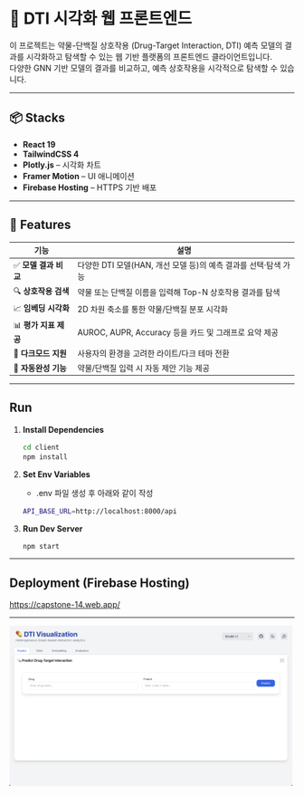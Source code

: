 # 🧪 DTI 시각화 웹 프론트엔드

이 프로젝트는 약물-단백질 상호작용 (Drug-Target Interaction, DTI) 예측 모델의 결과를 시각화하고 탐색할 수 있는 웹 기반 플랫폼의 프론트엔드 클라이언트입니다.  
다양한 GNN 기반 모델의 결과를 비교하고, 예측 상호작용을 시각적으로 탐색할 수 있습니다.

---

## 📦 Stacks

- **React 19**
- **TailwindCSS 4**
- **Plotly.js** – 시각화 차트
- **Framer Motion** – UI 애니메이션
- **Firebase Hosting** – HTTPS 기반 배포

---

## 🎯 Features

| 기능 | 설명 |
|------|------|
| ✅ **모델 결과 비교** | 다양한 DTI 모델(HAN, 개선 모델 등)의 예측 결과를 선택·탐색 가능 |
| 🔍 **상호작용 검색** | 약물 또는 단백질 이름을 입력해 Top-N 상호작용 결과를 탐색 |
| 📈 **임베딩 시각화** | 2D 차원 축소를 통한 약물/단백질 분포 시각화 |
| 📊 **평가 지표 제공** | AUROC, AUPR, Accuracy 등을 카드 및 그래프로 요약 제공 |
| 🌙 **다크모드 지원** | 사용자의 환경을 고려한 라이트/다크 테마 전환 |
| 🔄 **자동완성 기능** | 약물/단백질 입력 시 자동 제안 기능 제공 |

---

## Run

1. **Install Dependencies**
   ```bash
   cd client
   npm install
   ```
2. **Set Env Variables**
   - .env 파일 생성 후 아래와 같이 작성
   ```bash 
   API_BASE_URL=http://localhost:8000/api
   ```

3. **Run Dev Server**
   ```bash 
   npm start
   ```

---

## Deployment (Firebase Hosting)

https://capstone-14.web.app/

---

<img src="client/public/capstone.png" alt="Screenshot" width="500"/>